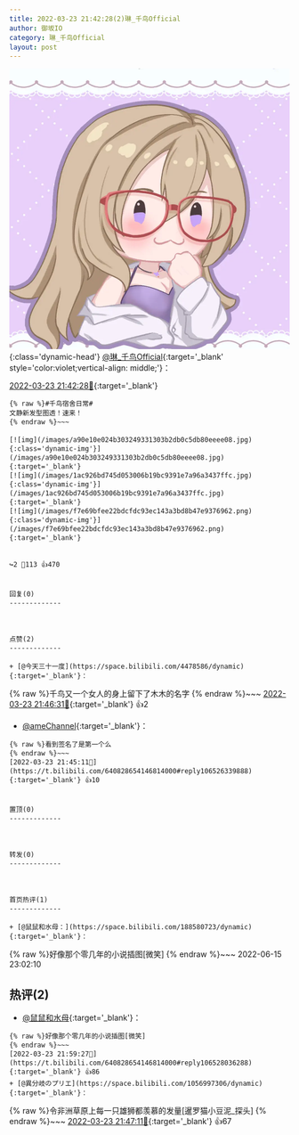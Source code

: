 ```yaml
---
title: 2022-03-23 21:42:28(2)琳_千鸟Official
author: 御坂IO
category: 琳_千鸟Official
layout: post
---
```


![img](/images/c0a88f85ebd0d056f37b114e0748e69556c8b488.jpg){:class='dynamic-head'}
[@琳_千鸟Official](https://space.bilibili.com/1620923329/dynamic){:target='_blank' style='color:violet;vertical-align: middle;'}：

[2022-03-23 21:42:28🔗](https://t.bilibili.com/640828654146814000){:target='_blank'}

~~~
{% raw %}#千鸟宿舍日常#
文静新发型图透！速来！
{% endraw %}~~~

[![img](/images/a90e10e024b303249331303b2db0c5db80eeee08.jpg){:class='dynamic-img'}](/images/a90e10e024b303249331303b2db0c5db80eeee08.jpg){:target='_blank'}
[![img](/images/1ac926bd745d053006b19bc9391e7a96a3437ffc.jpg){:class='dynamic-img'}](/images/1ac926bd745d053006b19bc9391e7a96a3437ffc.jpg){:target='_blank'}
[![img](/images/f7e69bfee22bdcfdc93ec143a3bd8b47e9376962.png){:class='dynamic-img'}](/images/f7e69bfee22bdcfdc93ec143a3bd8b47e9376962.png){:target='_blank'}


↪️2 💬113 👍470


回复(0)
-------------



点赞(2)
-------------

+ [@今天三十一度](https://space.bilibili.com/4478586/dynamic){:target='_blank'}：
~~~
{% raw %}千鸟又一个女人的身上留下了木木的名字
{% endraw %}~~~
[2022-03-23 21:46:31🔗](https://t.bilibili.com/640828654146814000#reply106526430704){:target='_blank'} 👍2
+ [@ameChannel](https://space.bilibili.com/227184235/dynamic){:target='_blank'}：
~~~
{% raw %}看到签名了是第一个么
{% endraw %}~~~
[2022-03-23 21:45:11🔗](https://t.bilibili.com/640828654146814000#reply106526339888){:target='_blank'} 👍10


置顶(0)
-------------



转发(0)
-------------



首页热评(1)
-------------

+ [@鼠鼠和水母：](https://space.bilibili.com/188580723/dynamic){:target='_blank'}：
~~~
{% raw %}好像那个零几年的小说插图[微笑]
{% endraw %}~~~
2022-06-15 23:02:10


热评(2)
-------------

+ [@鼠鼠和水母](https://space.bilibili.com/188580723/dynamic){:target='_blank'}：
~~~
{% raw %}好像那个零几年的小说插图[微笑]
{% endraw %}~~~
[2022-03-23 21:59:27🔗](https://t.bilibili.com/640828654146814000#reply106528036288){:target='_blank'} 👍86
+ [@異分岐のプリエ](https://space.bilibili.com/1056997306/dynamic){:target='_blank'}：
~~~
{% raw %}令非洲草原上每一只雄狮都羡慕的发量[暹罗猫小豆泥_探头]
{% endraw %}~~~
[2022-03-23 21:47:11🔗](https://t.bilibili.com/640828654146814000#reply106526458400){:target='_blank'} 👍67


